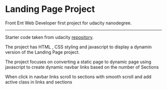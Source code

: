 # Landing Page Project

Front Ent Web Developer first project for udacity nanodegree.

---

Starter code taken from udacity [repository](https://github.com/udacity/fend/tree/refresh-2019/projects/landing-page).

The project has HTML , CSS styling and javascript to display a dynamin version of the Landing Page project.

The project focuses on converting a static page to dynamic page using javascript to create dynamic navbar links based on the number of
Sections

When click in navbar links scroll to sections with smooth scroll and add active class in links and sections